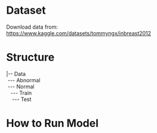 # Dataset
Download data from: https://www.kaggle.com/datasets/tommyngx/inbreast2012

# Structure  
|-- Data  
&nbsp;--- Abnormal  
&nbsp;--- Normal  
&nbsp;&nbsp;&nbsp;--- Train  
&nbsp; &nbsp;&nbsp;--- Test  

# How to Run Model

